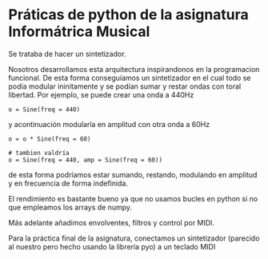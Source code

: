 # Práticas de python de la asignatura Informátrica Musical
Se trataba de hacer un sintetizador.

Nosotros desarrollamos esta arquitectura inspirandonos en la programacion funcional. De esta forma conseguíamos un sintetizador en el cual todo se podía modular ininitamente y se podían sumar y restar ondas con toral libertad.
Por ejemplo, se puede crear una onda a 440Hz
```
o = Sine(freq = 440)
```
y acontinuación modularla en amplitud con otra onda a 60Hz
``` 
o = o * Sine(freq = 60)

# tambien valdría 
o = Sine(freq = 440, amp = Sine(freq = 60))
```
de esta forma podríamos estar sumando, restando, modulando en amplitud y en frecuencia de forma indefinida. 

El rendimiento es bastante bueno ya que no usamos bucles en python si no que empleamos los arrays de numpy.

Más adelante añadimos envolventes, filtros y control por MIDI.

Para la práctica final de la asignatura, conectamos un sintetizador (parecido al nuestro pero hecho usando la librería pyo) a un teclado MIDI 
